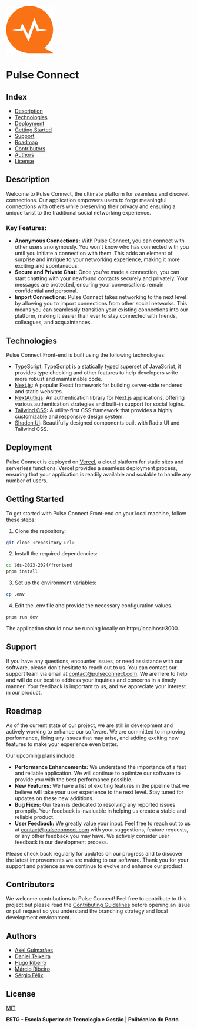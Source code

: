 <img src="others/logo/SVG/Logo%20Transparent.svg" alt="Logo for Pulse Connect" width="128" height="128">

# Pulse Connect

## Index

-   [Description](#description)
-   [Technologies](#technologies)
-   [Deployment](#deployment)
-   [Getting Started](#getting-started)
-   [Support](#support)
-   [Roadmap](#roadmap)
-   [Contributors](#contributors)
-   [Authors](#authors)
-   [License](#license)

## Description

Welcome to Pulse Connect, the ultimate platform for seamless and discreet connections. Our application empowers users to forge meaningful connections with others while preserving their privacy and ensuring a unique twist to the traditional social networking experience.

### Key Features:

-   **Anonymous Connections:** With Pulse Connect, you can connect with other users anonymously. You won't know who has connected with you until you initiate a connection with them. This adds an element of surprise and intrigue to your networking experience, making it more exciting and spontaneous.
-   **Secure and Private Chat:** Once you've made a connection, you can start chatting with your newfound contacts securely and privately. Your messages are protected, ensuring your conversations remain confidential and personal.
-   **Import Connections:** Pulse Connect takes networking to the next level by allowing you to import connections from other social networks. This means you can seamlessly transition your existing connections into our platform, making it easier than ever to stay connected with friends, colleagues, and acquaintances.

## Technologies

Pulse Connect Front-end is built using the following technologies:

-   [TypeScript](https://www.typescriptlang.org): TypeScript is a statically typed superset of JavaScript, it provides type checking and other features to help developers write more robust and maintainable code.
-   [Next.js](https://nextjs.org): A popular React framework for building server-side rendered and static websites.
-   [NextAuth.js](https://next-auth.js.org): An authentication library for Next.js applications, offering various authentication strategies and built-in support for social logins.
-   [Tailwind CSS](https://tailwindcss.com): A utility-first CSS framework that provides a highly customizable and responsive design system.
-   [Shadcn UI](https://ui.shadcn.com/): Beautifully designed components built with Radix UI and Tailwind CSS.

## Deployment

Pulse Connect is deployed on [Vercel](https://vercel.com/), a cloud platform for static sites and serverless functions. Vercel provides a seamless deployment process, ensuring that your application is readily available and scalable to handle any number of users.

## Getting Started

To get started with Pulse Connect Front-end on your local machine, follow these steps:

1. Clone the repository:

```bash
git clone <repository-url>
```

2. Install the required dependencies:

```bash
cd lds-2023-2024/frontend
pnpm install
```

3. Set up the environment variables:

```bash
cp .env
```

4. Edit the .env file and provide the necessary configuration values.

```bash
pnpm run dev
```

The application should now be running locally on http://localhost:3000.

## Support

If you have any questions, encounter issues, or need assistance with our software, please don't hesitate to reach out to us. You can contact our support team via email at [contact@pulseconnect.com](mailto:contact@pulseconnect.com). We are here to help and will do our best to address your inquiries and concerns in a timely manner. Your feedback is important to us, and we appreciate your interest in our product.

## Roadmap

As of the current state of our project, we are still in development and actively working to enhance our software. We are committed to improving performance, fixing any issues that may arise, and adding exciting new features to make your experience even better.

Our upcoming plans include:

-   **Performance Enhancements:** We understand the importance of a fast and reliable application. We will continue to optimize our software to provide you with the best performance possible.
-   **New Features:** We have a list of exciting features in the pipeline that we believe will take your user experience to the next level. Stay tuned for updates on these new additions.
-   **Bug Fixes:** Our team is dedicated to resolving any reported issues promptly. Your feedback is invaluable in helping us create a stable and reliable product.
-   **User Feedback:** We greatly value your input. Feel free to reach out to us at [contact@pulseconnect.com](mailto:contact@pulseconnect.com) with your suggestions, feature requests, or any other feedback you may have. We actively consider user feedback in our development process.

Please check back regularly for updates on our progress and to discover the latest improvements we are making to our software. Thank you for your support and patience as we continue to evolve and enhance our product.

## Contributors

We welcome contributions to Pulse Connect! Feel free to contribute to this project but please read the [Contributing Guidelines](CONTRIBUTING.md) before opening an issue or pull request so you understand the branching strategy and local development environment.

## Authors

-   [Axel Guimarães](mailto:8180657@estg.ipp.pt)
-   [Daniel Teixeira](mailto:8200378@estg.ipp.pt)
-   [Hugo Ribeiro](mailto:8200441@estg.ipp.pt)
-   [Márcio Ribeiro](mailto:8200408@estg.ipp.pt)
-   [Sérgio Félix](mailto:8200615@estg.ipp.pt)

## License

[MIT](LICENSE)

**ESTG - Escola Superior de Tecnologia e Gestão | Politécnico do Porto**
